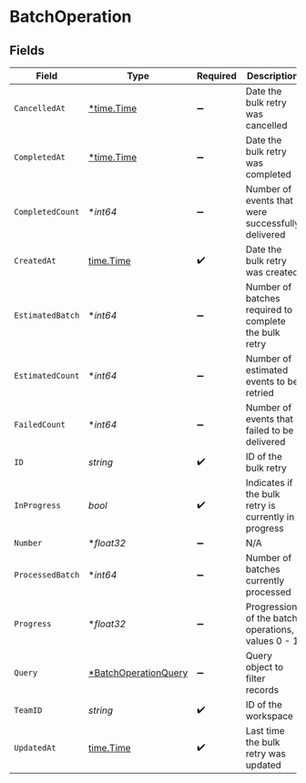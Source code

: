 # BatchOperation


## Fields

| Field                                                              | Type                                                               | Required                                                           | Description                                                        |
| ------------------------------------------------------------------ | ------------------------------------------------------------------ | ------------------------------------------------------------------ | ------------------------------------------------------------------ |
| `CancelledAt`                                                      | [*time.Time](https://pkg.go.dev/time#Time)                         | :heavy_minus_sign:                                                 | Date the bulk retry was cancelled                                  |
| `CompletedAt`                                                      | [*time.Time](https://pkg.go.dev/time#Time)                         | :heavy_minus_sign:                                                 | Date the bulk retry was completed                                  |
| `CompletedCount`                                                   | **int64*                                                           | :heavy_minus_sign:                                                 | Number of events that were successfully delivered                  |
| `CreatedAt`                                                        | [time.Time](https://pkg.go.dev/time#Time)                          | :heavy_check_mark:                                                 | Date the bulk retry was created                                    |
| `EstimatedBatch`                                                   | **int64*                                                           | :heavy_minus_sign:                                                 | Number of batches required to complete the bulk retry              |
| `EstimatedCount`                                                   | **int64*                                                           | :heavy_minus_sign:                                                 | Number of estimated events to be retried                           |
| `FailedCount`                                                      | **int64*                                                           | :heavy_minus_sign:                                                 | Number of events that failed to be delivered                       |
| `ID`                                                               | *string*                                                           | :heavy_check_mark:                                                 | ID of the bulk retry                                               |
| `InProgress`                                                       | *bool*                                                             | :heavy_check_mark:                                                 | Indicates if the bulk retry is currently in progress               |
| `Number`                                                           | **float32*                                                         | :heavy_minus_sign:                                                 | N/A                                                                |
| `ProcessedBatch`                                                   | **int64*                                                           | :heavy_minus_sign:                                                 | Number of batches currently processed                              |
| `Progress`                                                         | **float32*                                                         | :heavy_minus_sign:                                                 | Progression of the batch operations, values 0 - 1                  |
| `Query`                                                            | [*BatchOperationQuery](../../models/shared/batchoperationquery.md) | :heavy_minus_sign:                                                 | Query object to filter records                                     |
| `TeamID`                                                           | *string*                                                           | :heavy_check_mark:                                                 | ID of the workspace                                                |
| `UpdatedAt`                                                        | [time.Time](https://pkg.go.dev/time#Time)                          | :heavy_check_mark:                                                 | Last time the bulk retry was updated                               |